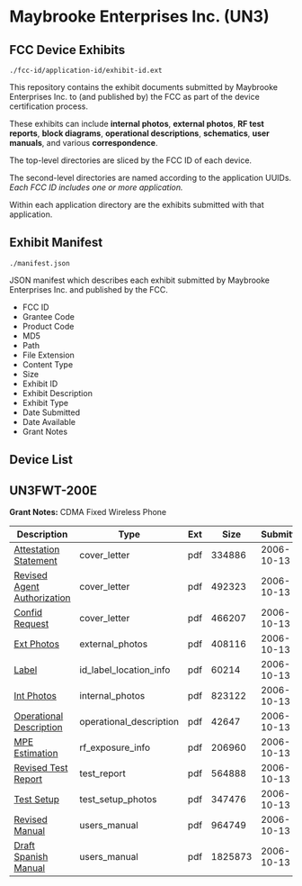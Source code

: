 # Maybrooke Enterprises Inc. (UN3)
## FCC Device Exhibits

```
./fcc-id/application-id/exhibit-id.ext
```

This repository contains the exhibit documents submitted by Maybrooke Enterprises Inc. to (and published by) the FCC as part of the device certification process.

These exhibits can include **internal photos**, **external photos**, **RF test reports**, **block diagrams**, **operational descriptions**, **schematics**, **user manuals**, and various **correspondence**.

The top-level directories are sliced by the FCC ID of each device.

The second-level directories are named according to the application UUIDs. *Each FCC ID includes one or more application.*

Within each application directory are the exhibits submitted with that application. 

## Exhibit Manifest

```
./manifest.json
```

JSON manifest which describes each exhibit submitted by Maybrooke Enterprises Inc. and published by the FCC.

- FCC ID
- Grantee Code
- Product Code
- MD5
- Path
- File Extension
- Content Type
- Size
- Exhibit ID
- Exhibit Description
- Exhibit Type
- Date Submitted
- Date Available
- Grant Notes

## Device List
## UN3FWT-200E
**Grant Notes:** CDMA Fixed Wireless Phone

| Description | Type | Ext | Size | Submitted | Available |
| ----------- | ---- | --- | ---- | --------- | --------- |
| [Attestation Statement](UN3FWT-200E/b037e16a5f7a4e8a85bbc7c376e7df7e/715645.pdf) | cover_letter | pdf | 334886 | 2006-10-13 | 2006-10-14 |
| [Revised Agent Authorization](UN3FWT-200E/b037e16a5f7a4e8a85bbc7c376e7df7e/715646.pdf) | cover_letter | pdf | 492323 | 2006-10-13 | 2006-10-14 |
| [Confid Request](UN3FWT-200E/b037e16a5f7a4e8a85bbc7c376e7df7e/715647.pdf) | cover_letter | pdf | 466207 | 2006-10-13 | 2006-10-14 |
| [Ext Photos](UN3FWT-200E/b037e16a5f7a4e8a85bbc7c376e7df7e/715648.pdf) | external_photos | pdf | 408116 | 2006-10-13 | 2006-10-14 |
| [Label](UN3FWT-200E/b037e16a5f7a4e8a85bbc7c376e7df7e/715650.pdf) | id_label_location_info | pdf | 60214 | 2006-10-13 | 2006-10-14 |
| [Int Photos](UN3FWT-200E/b037e16a5f7a4e8a85bbc7c376e7df7e/715649.pdf) | internal_photos | pdf | 823122 | 2006-10-13 | 2006-10-14 |
| [Operational Description](UN3FWT-200E/b037e16a5f7a4e8a85bbc7c376e7df7e/715651.pdf) | operational_description | pdf | 42647 | 2006-10-13 | 2006-10-14 |
| [MPE Estimation](UN3FWT-200E/b037e16a5f7a4e8a85bbc7c376e7df7e/715655.pdf) | rf_exposure_info | pdf | 206960 | 2006-10-13 | 2006-10-14 |
| [Revised Test Report](UN3FWT-200E/b037e16a5f7a4e8a85bbc7c376e7df7e/715659.pdf) | test_report | pdf | 564888 | 2006-10-13 | 2006-10-14 |
| [Test Setup](UN3FWT-200E/b037e16a5f7a4e8a85bbc7c376e7df7e/715660.pdf) | test_setup_photos | pdf | 347476 | 2006-10-13 | 2006-10-14 |
| [Revised Manual](UN3FWT-200E/b037e16a5f7a4e8a85bbc7c376e7df7e/715661.pdf) | users_manual | pdf | 964749 | 2006-10-13 | 2006-10-14 |
| [Draft Spanish Manual](UN3FWT-200E/b037e16a5f7a4e8a85bbc7c376e7df7e/715662.pdf) | users_manual | pdf | 1825873 | 2006-10-13 | 2006-10-14 |
